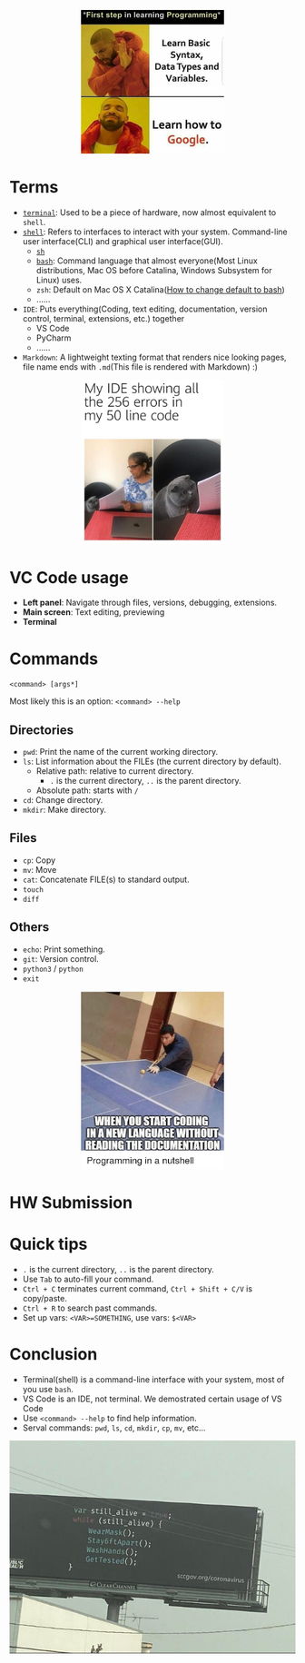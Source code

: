 <p align="center">
<img src="./imgs/google.jpg" width = 50%/>
</p>

# Terms

- [`terminal`](https://en.wikipedia.org/wiki/Computer_terminal): Used to be a piece of hardware, now almost equivalent to `shell`.
- [`shell`](https://en.wikipedia.org/wiki/Shell_(computing)): Refers to interfaces to interact with your system. Command-line user interface(CLI) and graphical user interface(GUI).
  - [`sh`](https://en.wikipedia.org/wiki/Bourne_shell)
  - [`bash`](https://en.wikipedia.org/wiki/Bash_(Unix_shell)): Command language that almost everyone(Most Linux distributions, Mac OS before Catalina, Windows Subsystem for Linux) uses.
  - `zsh`: Default on Mac OS X Catalina([How to change default to bash](https://www.howtogeek.com/444596/how-to-change-the-default-shell-to-bash-in-macos-catalina/))
  - ......
- `IDE`: Puts everything(Coding, text editing, documentation, version control, terminal, extensions, etc.) together
  - VS Code
  - PyCharm
  - ......
- `Markdown`: A lightweight texting format that renders nice looking pages, file name ends with `.md`(This file is rendered with Markdown) :)

<p align="center">
<img src="./imgs/IDE.jpg" width = 50%/>
</p>

# VC Code usage

- **Left panel**: Navigate through files, versions, debugging, extensions.
- **Main screen**: Text editing, previewing
- **Terminal**


# Commands

`<command> [args*]`

Most likely this is an option: `<command> --help`

## Directories
- `pwd`: Print the name of the current working directory.
- `ls`: List information about the FILEs (the current directory by default).
  - Relative path: relative to current directory.
    - `.` is the current directory, `..` is the parent directory.
  - Absolute path: starts with `/`
- `cd`: Change directory.
- `mkdir`: Make directory.

## Files
- `cp`: Copy
- `mv`: Move
- `cat`: Concatenate FILE(s) to standard output.
- `touch`
- `diff`

## Others
- `echo`: Print something.
- `git`: Version control.
- `python3` / `python`
- `exit`

<p align="center">
<img src="./imgs/doc.png" width = 50%/>
</p>


# HW Submission

# Quick tips

- `.` is the current directory, `..` is the parent directory.
- Use `Tab` to auto-fill your command.
- `Ctrl + C` terminates current command, `Ctrl + Shift + C/V` is copy/paste.
- `Ctrl + R` to search past commands.
- Set up vars: `<VAR>=SOMETHING`, use vars: `$<VAR>`

# Conclusion

- Terminal(shell) is a command-line interface with your system, most of you use `bash`.
- VS Code is an IDE, not terminal. We demostrated certain usage of VS Code
- Use `<command> --help` to find help information.
- Serval commands: `pwd`, `ls`, `cd`, `mkdir`, `cp`, `mv`, etc...

![](./imgs/covid.jpg)